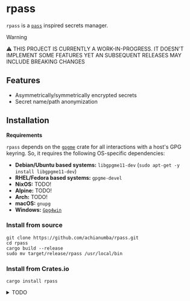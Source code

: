 # rpass

`rpass` is a [`pass`](https://www.passwordstore.org/) inspired secrets manager.

> [!WARNING]
> ⚠️ THIS PROJECT IS CURRENTLY A WORK-IN-PROGRESS. IT DOESN'T IMPLEMENT SOME FEATURES YET
> AN SUBSEQUENT RELEASES MAY INCLUDE BREAKING CHANGES

## Features

- Asymmetrically/symmetrically encrypted secrets
- Secret name/path anonymization


<!-- markdownlint-disable first-line-h1 no-emphasis-as-heading-->

## Installation

**Requirements**

`rpass` depends on the [`gpgme`](https://crates.io/crates/gpgme) crate for
all interactions with a host's GPG keyring. So, it requires the following OS-specific dependencies:

- **Debian/Ubuntu based systems:** `libgpgme11-dev` (`sudo apt-get -y install libgpgme11-dev`)
- **RHEL/Fedora based systems:** `gpgme-devel`
- **NixOS:** TODO!
- **Alpine:** TODO!
- **Arch:** TODO!
- **macOS:** `gnupg`
- **Windows:** [`Gpg4win`](https://www.gpg4win.org)

### Install from source

```shell
git clone https://github.com/achianumba/rpass.git
cd rpass
cargo build --release
sudo mv target/release/rpass /usr/local/bin
```

### Install from Crates.io

```shell
cargo install rpass
```


<!-- markdownlint-disable first-line-h1 no-inline-html -->
<details>
<summary>TODO</summary>

## TODO

- [x] Reserve Crates.io package name.
- [x] Configure devcontainer.
- [x] Initialize a new store.
  - [x] Symmetrically encrypt store's index map as armored GPG message.
  - [x] Asymmetrically encrypt store's index map as armored GPG message.
  - [x] Save asymmetrically encrypted store's key ID alongside encrypted index map.
- [ ] Setup multi-os CI build/testing matrix
- [x] Add secrets (`insert`).
  - [x] Anonymize secret filename.
  - [x] Prevent addition of duplicate secret names to a path.
  - [x] Insert standard username/password secret.
  - [x] Insert custom fields.
  - [x] Encrypt secret.
  - [x] Echo user input.
  - [x] Suppress secret user input.
- [x] List stored secrets (`list`).
  - [x] List the fields in a secret.
  - [x] List secrets in a given path.
  - [x] List secrets in the entire store.
  - [ ] Fix store/entry tree display.
- [x] Decrypt and print a secret (`show`).
  - [x] Display the value of a single secret
  - [x] Display multiple secrets as JSON
  - [x] Optionally copy displayed secrets to the clipboard.
  - [x] Allow user defined clipboard wait time.
- [ ] Search for strings in secrets (`grep`).
- [ ] Search for secrets whose paths (`id`) match a given string (`find` | `search`).
- [ ] Update a secret's fields (`edit` | `update`).
- [ ] Generate a new secret (`generate`).
- [ ] Remove a secret (`remove` | `rm`).
- [ ] Rename/Move a secret (`rename` | `move`).
- [ ] Duplicate a secret (`copy` | `cp`).
- [ ] Implement revision control integration (`git` & `jj`).
- [ ] Implement server/client interface.

</details>